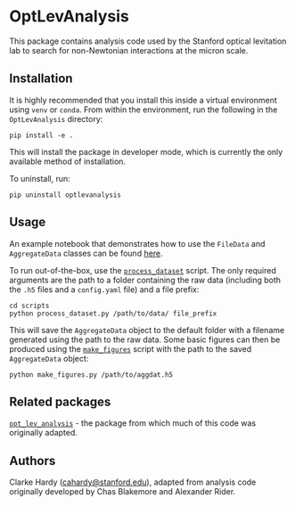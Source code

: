 # OptLevAnalysis
This package contains analysis code used by the Stanford optical levitation lab to search for non-Newtonian interactions at the micron scale.

## Installation
It is highly recommended that you install this inside a virtual environment using `venv` or `conda`. From within the environment, run the following in the `OptLevAnalysis` directory:
```
pip install -e .
```
This will install the package in developer mode, which is currently the only available method of installation.

To uninstall, run:
```
pip uninstall optlevanalysis
```
## Usage
An example notebook that demonstrates how to use the `FileData` and `AggregateData` classes can be found [here](notebooks/example.ipynb).

To run out-of-the-box, use the [`process_dataset`](scripts/process_dataset.py) script. The only required arguments are the path to a folder containing the raw data (including both the `.h5` files and a `config.yaml` file) and a file prefix:
```
cd scripts
python process_dataset.py /path/to/data/ file_prefix
```
This will save the `AggregateData` object to the default folder with a filename generated using the path to the raw data. Some basic figures can then be produced using the [`make_figures`](scripts/make_figures.py) script with the path to the saved `AggregateData` object:
```
python make_figures.py /path/to/aggdat.h5
```
## Related packages
[`opt_lev_analysis`](https://github.com/stanfordbeads/opt_lev_analysis) - the package from which much of this code was originally adapted.

## Authors
Clarke Hardy ([cahardy@stanford.edu](mailto:cahardy@stanford.edu)), adapted from analysis code originally developed by Chas Blakemore and Alexander Rider.
